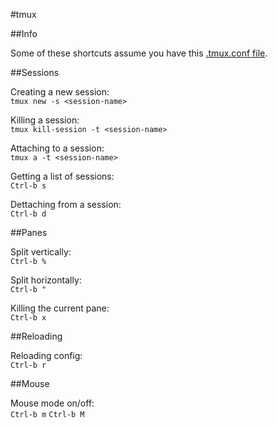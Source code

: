 #tmux

##Info

Some of these shortcuts assume you have this [.tmux.conf file](https://github.com/bbondy/dotfiles/blob/master/.tmux.conf).


##Sessions

Creating a new session:  
`tmux new -s <session-name>`

Killing a session:  
`tmux kill-session -t <session-name>`

Attaching to a session:  
`tmux a -t <session-name>`

Getting a list of sessions:  
`Ctrl-b s`

Dettaching from a session:  
`Ctrl-b d`

##Panes

Split vertically:  
`Ctrl-b %`

Split horizontally:  
`Ctrl-b "`

Killing the current pane:  
`Ctrl-b x`

##Reloading

Reloading config:  
`Ctrl-b r`

##Mouse

Mouse mode on/off:  
`Ctrl-b m`
`Ctrl-b M`
